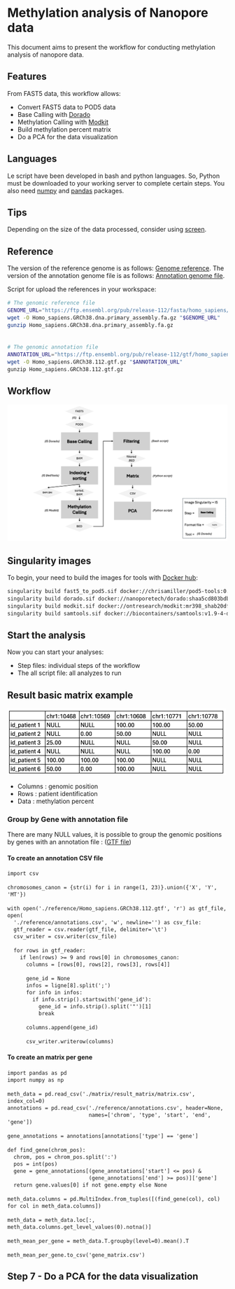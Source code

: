 # Methylation analysis of Nanopore data
This document aims to present the workflow for conducting methylation analysis of nanopore data.

## Features
From FAST5 data, this workflow allows: 

* Convert FAST5 data to POD5 data 
* Base Calling with [Dorado](https://github.com/nanoporetech/dorado?tab=readme-ov-file#features)
* Methylation Calling with [Modkit](https://github.com/nanoporetech/modkit)
* Build methylation percent matrix
* Do a PCA for the data visualization

## Languages
Le script have been developed in bash and python languages.
So, Python must be downloaded to your working server to complete certain steps. You also need [numpy](https://numpy.org) and [pandas](https://numpy.org) packages.

## Tips 
Depending on the size of the data processed, consider using [screen](https://doc.ubuntu-fr.org/screen).

## Reference
The version of the reference genome is as follows: [Genome reference](https://ftp.ensembl.org/pub/release-112/fasta/homo_sapiens/dna/Homo_sapiens.GRCh38.dna.alt.fa.gz).
The version of the annotation genome file is as follows: [Annotation genome file](https://ftp.ensembl.org/pub/release-112/gtf/homo_sapiens/Homo_sapiens.GRCh38.112.gtf.gz).

Script for upload the references in your workspace: 
```bash
# The genomic reference file
GENOME_URL="https://ftp.ensembl.org/pub/release-112/fasta/homo_sapiens/dna/Homo_sapiens.GRCh38.dna.alt.fa.gz"
wget -O Homo_sapiens.GRCh38.dna.primary_assembly.fa.gz "$GENOME_URL"
gunzip Homo_sapiens.GRCh38.dna.primary_assembly.fa.gz


# The genomic annotation file
ANNOTATION_URL="https://ftp.ensembl.org/pub/release-112/gtf/homo_sapiens/Homo_sapiens.GRCh38.112.gtf.gz"
wget -O Homo_sapiens.GRCh38.112.gtf.gz "$ANNOTATION_URL"
gunzip Homo_sapiens.GRCh38.112.gtf.gz
```

## Workflow
<img src="workflow.png" alt="workflow" width="800"/>

## Singularity images 
To begin, your need to build the images for tools with [Docker hub](https://hub.docker.com):

```bash
singularity build fast5_to_pod5.sif docker://chrisamiller/pod5-tools:0.2.4 # Convert FAST5 to POD5
singularity build dorado.sif docker://nanoporetech/dorado:shaa5cd803bdb5f3cac5c612e47ea6391b882861b8b # Dorado 
singularity build modkit.sif docker://ontresearch/modkit:mr398_shab20df82474168dd15e8ace78ff38b8bcb8b7b6fb # Modkit
singularity build samtools.sif docker://biocontainers/samtools:v1.9-4-deb_cv1 # Samtools
```

## Start the analysis
Now you can start your analyses:

* Step files: individual steps of the workflow
* The all script file: all analyzes to run

## Result basic matrix example

<img src="matrix_example.png" alt="matrix_example" width="500"/>

* Columns : genomic position 
* Rows : patient identification
* Data : methylation percent

### Group by Gene with annotation file

There are many NULL values, it is possible to group the genomic positions by genes with an annotation file : ([GTF file](https://ftp.ensembl.org/pub/release-112/gtf/homo_sapiens/Homo_sapiens.GRCh38.112.gtf.gz))

#### To create an annotation CSV file

```python3
import csv

chromosomes_canon = {str(i) for i in range(1, 23)}.union({'X', 'Y', 'MT'})

with open('./reference/Homo_sapiens.GRCh38.112.gtf', 'r') as gtf_file, open(
  './reference/annotations.csv', 'w', newline='') as csv_file:
  gtf_reader = csv.reader(gtf_file, delimiter='\t')
  csv_writer = csv.writer(csv_file)

  for rows in gtf_reader:
    if len(rows) >= 9 and rows[0] in chromosomes_canon:
      columns = [rows[0], rows[2], rows[3], rows[4]]

      gene_id = None
      infos = ligne[8].split(';')
      for info in infos:
        if info.strip().startswith('gene_id'):
          gene_id = info.strip().split('"')[1]
          break

      columns.append(gene_id)

      csv_writer.writerow(columns)
```

#### To create an matrix per gene

```python3
import pandas as pd
import numpy as np

meth_data = pd.read_csv('./matrix/result_matrix/matrix.csv', index_col=0)
annotations = pd.read_csv('./reference/annotations.csv', header=None,
                          names=['chrom', 'type', 'start', 'end', 'gene'])

gene_annotations = annotations[annotations['type'] == 'gene']

def find_gene(chrom_pos):
  chrom, pos = chrom_pos.split(':')
  pos = int(pos)
  gene = gene_annotations[(gene_annotations['start'] <= pos) &
                          (gene_annotations['end'] >= pos)]['gene']
  return gene.values[0] if not gene.empty else None

meth_data.columns = pd.MultiIndex.from_tuples([(find_gene(col), col) for col in meth_data.columns])

meth_data = meth_data.loc[:, meth_data.columns.get_level_values(0).notna()]

meth_mean_per_gene = meth_data.T.groupby(level=0).mean().T

meth_mean_per_gene.to_csv('gene_matrix.csv')
```

## Step 7 - Do a PCA for the data visualization








